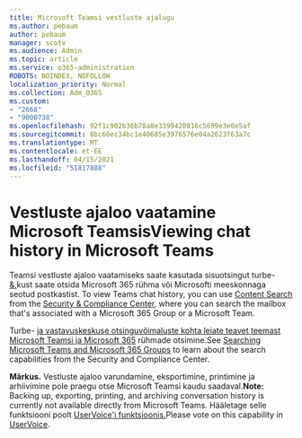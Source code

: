 ```yaml
---
title: Microsoft Teamsi vestluste ajalugu
ms.author: pebaum
author: pebaum
manager: scotv
ms.audience: Admin
ms.topic: article
ms.service: o365-administration
ROBOTS: NOINDEX, NOFOLLOW
localization_priority: Normal
ms.collection: Adm_O365
ms.custom:
- "2668"
- "9000738"
ms.openlocfilehash: 92f1c902b36b78a8e3399420816c5699e3e0e5af
ms.sourcegitcommit: 8bc60ec34bc1e40685e3976576e04a2623f63a7c
ms.translationtype: MT
ms.contentlocale: et-EE
ms.lasthandoff: 04/15/2021
ms.locfileid: "51817888"
---
```

# <a name="viewing-chat-history-in-microsoft-teams"></a><span data-ttu-id="53f09-102">Vestluste ajaloo vaatamine Microsoft Teamsis</span><span class="sxs-lookup"><span data-stu-id="53f09-102">Viewing chat history in Microsoft Teams</span></span>

<span data-ttu-id="53f09-103">Teamsi vestluste ajaloo vaatamiseks saate kasutada sisuotsingut turbe- [&,](https://sip.protection.office.com/insightdashboard)kust saate otsida Microsoft 365 rühma või Microsofti meeskonnaga seotud postkastist. [](https://sip.protection.office.com/contentsearchbeta?ContentOnly=1)</span><span class="sxs-lookup"><span data-stu-id="53f09-103">To view Teams chat history, you can use [Content Search](https://sip.protection.office.com/contentsearchbeta?ContentOnly=1) from the [Security & Compliance Center](https://sip.protection.office.com/insightdashboard), where you can search the mailbox that's associated with a Microsoft 365 Group or a Microsoft Team.</span></span> 

<span data-ttu-id="53f09-104">Turbe- [ja vastavuskeskuse otsinguvõimaluste kohta leiate teavet teemast Microsoft Teamsi ja Microsoft 365](https://docs.microsoft.com/microsoft-365/compliance/content-search) rühmade otsimine.</span><span class="sxs-lookup"><span data-stu-id="53f09-104">See [Searching Microsoft Teams and Microsoft 365 Groups](https://docs.microsoft.com/microsoft-365/compliance/content-search) to learn about the search capabilities from the Security and Compliance Center.</span></span> 

<span data-ttu-id="53f09-105">**Märkus.** Vestluste ajaloo varundamine, eksportimine, printimine ja arhiivimine pole praegu otse Microsoft Teamsi kaudu saadaval.</span><span class="sxs-lookup"><span data-stu-id="53f09-105">**Note:** Backing up, exporting, printing, and archiving conversation history is currently not available directly from Microsoft Teams.</span></span> <span data-ttu-id="53f09-106">Hääletage selle funktsiooni poolt [UserVoice'i funktsioonis.](https://microsoftteams.uservoice.com/forums/555103-public/suggestions/16982542-backup-export-printing-archive-options?page=2&per_page=20)</span><span class="sxs-lookup"><span data-stu-id="53f09-106">Please vote on this capability in [UserVoice](https://microsoftteams.uservoice.com/forums/555103-public/suggestions/16982542-backup-export-printing-archive-options?page=2&per_page=20).</span></span> 